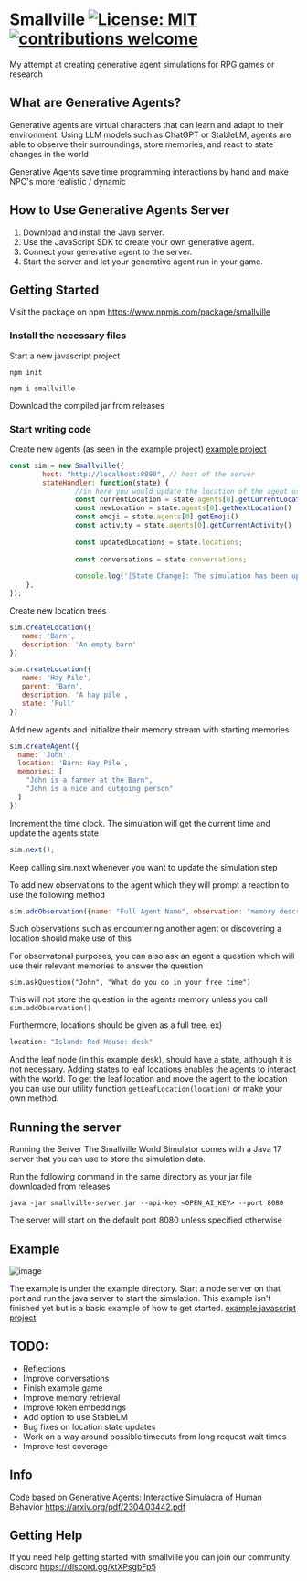# Smallville [![License: MIT](https://img.shields.io/badge/License-MIT-blue.svg)]([https://opensource.org/licenses/MIT](https://github.com/nickm980/towny/blob/main/LICENSE)) [![contributions welcome](https://img.shields.io/badge/contributions-welcome-brightgreen.svg?style=flat)](https://github.com/nickm980/smallville/issues)

My attempt at creating generative agent simulations for RPG games or research

## What are Generative Agents?
Generative agents are virtual characters that can learn and adapt to their environment. Using LLM models such as ChatGPT or StableLM, agents are able to observe their surroundings, store memories, and react to state changes in the world

Generative Agents save time programming interactions by hand and make NPC's more realistic / dynamic

## How to Use Generative Agents Server
1. Download and install the Java server.
2. Use the JavaScript SDK to create your own generative agent.
3. Connect your generative agent to the server.
4. Start the server and let your generative agent run in your game.

## Getting Started
Visit the package on npm https://www.npmjs.com/package/smallville
### Install the necessary files

Start a new javascript project
```
npm init
```

```
npm i smallville
```
Download the compiled jar from releases

### Start writing code
Create new agents (as seen in the example project) [example project](/example/javascript/smallville.js)
```javascript
const sim = new Smallville({
        host: "http://localhost:8080", // host of the server
        stateHandler: function(state) {
                //in here you would update the location of the agent using your own pathfinding algorithm
                const currentLocation = state.agents[0].getCurrentLocation()
                const newLocation = state.agents[0].getNextLocation()
                const emoji = state.agents[0].getEmoji()
                const activity = state.agents[0].getCurrentActivity()
                
                const updatedLocations = state.locations;
                
                const conversations = state.conversations;
                
                console.log('[State Change]: The simulation has been updated')
    },
});

```
Create new location trees
```javascript
sim.createLocation({
   name: 'Barn',
   description: 'An empty barn'
})

sim.createLocation({
   name: 'Hay Pile',
   parent: 'Barn',
   description: 'A hay pile',
   state: 'Full'  
})
```

Add new agents and initialize their memory stream with starting memories
```javascript
sim.createAgent({
  name: 'John',
  location: 'Barn: Hay Pile',
  memories: [
    "John is a farmer at the Barn",
    "John is a nice and outgoing person"
  ]
})
```
Increment the time clock. The simulation will get the current time and update the agents state
```javascript
sim.next();
```
Keep calling sim.next whenever you want to update the simulation step

To add new observations to the agent which they will prompt a reaction to use the following method
```javascript
sim.addObservation({name: "Full Agent Name", observation: "memory description", reactable: true})
```
Such observations such as encountering another agent or discovering a location should make use of this

For observatonal purposes, you can also ask an agent a question which will use their relevant memories to answer the question
```
sim.askQuestion("John", "What do you do in your free time")
```

This will not store the question in the agents memory unless you call `sim.addObservation()`

Furthermore, locations should be given as a full tree. ex) 
```javascript
location: "Island: Red House: desk"
```

And the leaf node (in this example desk), should have a state, although it is not necessary. Adding states to leaf locations enables the agents to interact with the world. To get the leaf location and move the agent to the location you can use our utility function `getLeafLocation(location)` or make your own method.

## Running the server
Running the Server
The Smallville World Simulator comes with a Java 17 server that you can use to store the simulation data. 

Run the following command in the same directory as your jar file downloaded from releases
```
java -jar smallville-server.jar --api-key <OPEN_AI_KEY> --port 8080
```
The server will start on the default port 8080 unless specified otherwise

## Example
![image](https://user-images.githubusercontent.com/81270095/233894690-97aedf01-7b20-4c8d-a48c-e234fdc0f4bf.png)

The example is under the example directory. Start a node server on that port and run the java server to start the simulation. This example isn't finished yet but is a basic example of how to get started.
[example javascript project](/example)

## TODO:
- Reflections
- Improve conversations
- Finish example game
- Improve memory retrieval
- Improve token embeddings
- Add option to use StableLM
- Bug fixes on location state updates
- Work on a way around possible timeouts from long request wait times
- Improve test coverage

## Info
Code based on Generative Agents: Interactive Simulacra of Human Behavior https://arxiv.org/pdf/2304.03442.pdf

## Getting Help
If you need help getting started with smallville you can join our community discord https://discord.gg/ktXPsgbFp5
